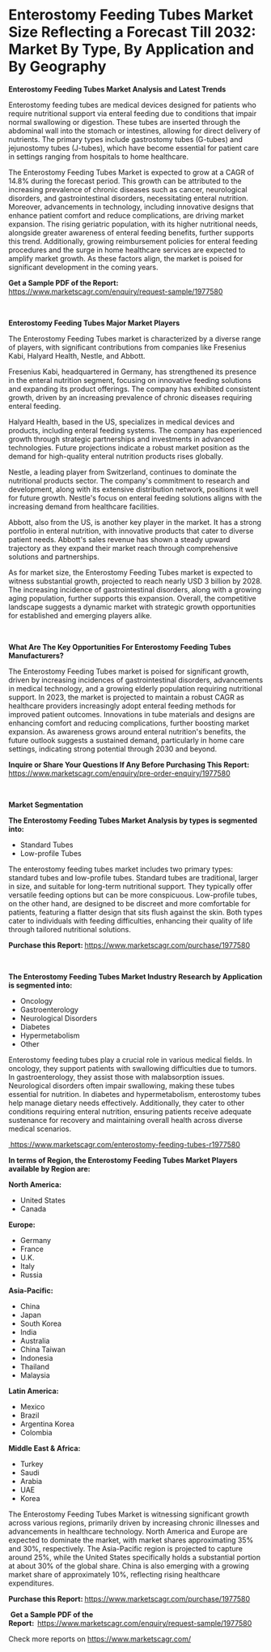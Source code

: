 <p><h1>Enterostomy Feeding Tubes Market Size Reflecting a Forecast Till 2032: Market By Type, By Application and By Geography</h1></p><p><strong>Enterostomy Feeding Tubes Market Analysis and Latest Trends</strong></p>
<p><p>Enterostomy feeding tubes are medical devices designed for patients who require nutritional support via enteral feeding due to conditions that impair normal swallowing or digestion. These tubes are inserted through the abdominal wall into the stomach or intestines, allowing for direct delivery of nutrients. The primary types include gastrostomy tubes (G-tubes) and jejunostomy tubes (J-tubes), which have become essential for patient care in settings ranging from hospitals to home healthcare.</p><p>The Enterostomy Feeding Tubes Market is expected to grow at a CAGR of 14.8% during the forecast period. This growth can be attributed to the increasing prevalence of chronic diseases such as cancer, neurological disorders, and gastrointestinal disorders, necessitating enteral nutrition. Moreover, advancements in technology, including innovative designs that enhance patient comfort and reduce complications, are driving market expansion. The rising geriatric population, with its higher nutritional needs, alongside greater awareness of enteral feeding benefits, further supports this trend. Additionally, growing reimbursement policies for enteral feeding procedures and the surge in home healthcare services are expected to amplify market growth. As these factors align, the market is poised for significant development in the coming years.</p></p>
<p><strong>Get a Sample PDF of the Report:&nbsp;</strong> <a href="https://www.marketscagr.com/enquiry/request-sample/1977580?utm_campaign=2012&utm_medium=2&utm_source=Github&utm_content=ia&utm_term=05032025&utm_id=enterostomy-feeding-tubes">https://www.marketscagr.com/enquiry/request-sample/1977580</a></p>
<p>&nbsp;</p>
<p><strong>Enterostomy Feeding Tubes Major Market Players</strong></p>
<p><p>The Enterostomy Feeding Tubes market is characterized by a diverse range of players, with significant contributions from companies like Fresenius Kabi, Halyard Health, Nestle, and Abbott. </p><p>Fresenius Kabi, headquartered in Germany, has strengthened its presence in the enteral nutrition segment, focusing on innovative feeding solutions and expanding its product offerings. The company has exhibited consistent growth, driven by an increasing prevalence of chronic diseases requiring enteral feeding.</p><p>Halyard Health, based in the US, specializes in medical devices and products, including enteral feeding systems. The company has experienced growth through strategic partnerships and investments in advanced technologies. Future projections indicate a robust market position as the demand for high-quality enteral nutrition products rises globally.</p><p>Nestle, a leading player from Switzerland, continues to dominate the nutritional products sector. The company's commitment to research and development, along with its extensive distribution network, positions it well for future growth. Nestle's focus on enteral feeding solutions aligns with the increasing demand from healthcare facilities.</p><p>Abbott, also from the US, is another key player in the market. It has a strong portfolio in enteral nutrition, with innovative products that cater to diverse patient needs. Abbott's sales revenue has shown a steady upward trajectory as they expand their market reach through comprehensive solutions and partnerships.</p><p>As for market size, the Enterostomy Feeding Tubes market is expected to witness substantial growth, projected to reach nearly USD 3 billion by 2028. The increasing incidence of gastrointestinal disorders, along with a growing aging population, further supports this expansion. Overall, the competitive landscape suggests a dynamic market with strategic growth opportunities for established and emerging players alike.</p></p>
<p>&nbsp;</p>
<p><strong>What Are The Key Opportunities For Enterostomy Feeding Tubes Manufacturers?</strong></p>
<p><p>The Enterostomy Feeding Tubes market is poised for significant growth, driven by increasing incidences of gastrointestinal disorders, advancements in medical technology, and a growing elderly population requiring nutritional support. In 2023, the market is projected to maintain a robust CAGR as healthcare providers increasingly adopt enteral feeding methods for improved patient outcomes. Innovations in tube materials and designs are enhancing comfort and reducing complications, further boosting market expansion. As awareness grows around enteral nutrition's benefits, the future outlook suggests a sustained demand, particularly in home care settings, indicating strong potential through 2030 and beyond.</p></p>
<p><strong>Inquire or Share Your Questions If Any Before Purchasing This Report:</strong> <a href="https://www.marketscagr.com/enquiry/pre-order-enquiry/1977580?utm_campaign=2012&utm_medium=2&utm_source=Github&utm_content=ia&utm_term=05032025&utm_id=enterostomy-feeding-tubes">https://www.marketscagr.com/enquiry/pre-order-enquiry/1977580</a></p>
<p>&nbsp;</p>
<p><strong>Market Segmentation</strong></p>
<p><strong>The Enterostomy Feeding Tubes Market Analysis by types is segmented into:</strong></p>
<p><ul><li>Standard Tubes</li><li>Low-profile Tubes</li></ul></p>
<p><p>The enterostomy feeding tubes market includes two primary types: standard tubes and low-profile tubes. Standard tubes are traditional, larger in size, and suitable for long-term nutritional support. They typically offer versatile feeding options but can be more conspicuous. Low-profile tubes, on the other hand, are designed to be discreet and more comfortable for patients, featuring a flatter design that sits flush against the skin. Both types cater to individuals with feeding difficulties, enhancing their quality of life through tailored nutritional solutions.</p></p>
<p><strong>Purchase this Report:&nbsp;</strong><a href="https://www.marketscagr.com/purchase/1977580?utm_campaign=2012&utm_medium=2&utm_source=Github&utm_content=ia&utm_term=05032025&utm_id=enterostomy-feeding-tubes">https://www.marketscagr.com/purchase/1977580</a></p>
<p>&nbsp;</p>
<p><strong>The Enterostomy Feeding Tubes Market Industry Research by Application is segmented into:</strong></p>
<p><ul><li>Oncology</li><li>Gastroenterology</li><li>Neurological Disorders</li><li>Diabetes</li><li>Hypermetabolism</li><li>Other</li></ul></p>
<p><p>Enterostomy feeding tubes play a crucial role in various medical fields. In oncology, they support patients with swallowing difficulties due to tumors. In gastroenterology, they assist those with malabsorption issues. Neurological disorders often impair swallowing, making these tubes essential for nutrition. In diabetes and hypermetabolism, enterostomy tubes help manage dietary needs effectively. Additionally, they cater to other conditions requiring enteral nutrition, ensuring patients receive adequate sustenance for recovery and maintaining overall health across diverse medical scenarios.</p></p>
<p><a href="https://www.marketscagr.com/enterostomy-feeding-tubes-r1977580?utm_campaign=2012&utm_medium=2&utm_source=Github&utm_content=ia&utm_term=05032025&utm_id=enterostomy-feeding-tubes">&nbsp;https://www.marketscagr.com/enterostomy-feeding-tubes-r1977580</a></p>
<p><strong>In terms of Region, the Enterostomy Feeding Tubes Market Players available by Region are:</strong></p>
<p>
    <p> <strong> North America: </strong>
        <ul>
            <li>United States</li>
            <li>Canada</li>
        </ul>
        </p> 
    <p> <strong> Europe: </strong>
        <ul>
            <li>Germany</li>
            <li>France</li>
            <li>U.K.</li>
            <li>Italy</li>
            <li>Russia</li>
        </ul>
        </p> 
    <p> <strong> Asia-Pacific: </strong>
        <ul>
            <li>China</li>
            <li>Japan</li>
            <li>South Korea</li>
            <li>India</li>
            <li>Australia</li>
            <li>China Taiwan</li>
            <li>Indonesia</li>
            <li>Thailand</li>
            <li>Malaysia</li>
        </ul>
        </p> 
    <p> <strong> Latin America: </strong>
        <ul>
            <li>Mexico</li>
            <li>Brazil</li>
            <li>Argentina Korea</li>
            <li>Colombia</li>
        </ul>
        </p> 
    <p> <strong> Middle East & Africa: </strong>
        <ul>
            <li>Turkey</li>
            <li>Saudi</li>
            <li>Arabia</li>
            <li>UAE</li>
            <li>Korea</li>
        </ul>
    </p>
    </p>
<p><p>The Enterostomy Feeding Tubes Market is witnessing significant growth across various regions, primarily driven by increasing chronic illnesses and advancements in healthcare technology. North America and Europe are expected to dominate the market, with market shares approximating 35% and 30%, respectively. The Asia-Pacific region is projected to capture around 25%, while the United States specifically holds a substantial portion at about 30% of the global share. China is also emerging with a growing market share of approximately 10%, reflecting rising healthcare expenditures.</p></p>
<p><strong>Purchase this Report: </strong><a href="https://www.marketscagr.com/purchase/1977580?utm_campaign=2012&utm_medium=2&utm_source=Github&utm_content=ia&utm_term=05032025&utm_id=enterostomy-feeding-tubes">https://www.marketscagr.com/purchase/1977580</a></p>
<p>&nbsp;<strong>Get a Sample PDF of the Report:&nbsp;&nbsp;</strong><a href="https://www.marketscagr.com/enquiry/request-sample/1977580?utm_campaign=2012&utm_medium=2&utm_source=Github&utm_content=ia&utm_term=05032025&utm_id=enterostomy-feeding-tubes">https://www.marketscagr.com/enquiry/request-sample/1977580</a></p>
<p><strong></strong></p>
<p>Check more reports on <a href="https://www.marketscagr.com/?utm_campaign=2012&utm_medium=2&utm_source=Github&utm_content=ia&utm_term=05032025&utm_id=enterostomy-feeding-tubes">https://www.marketscagr.com/</a></p>